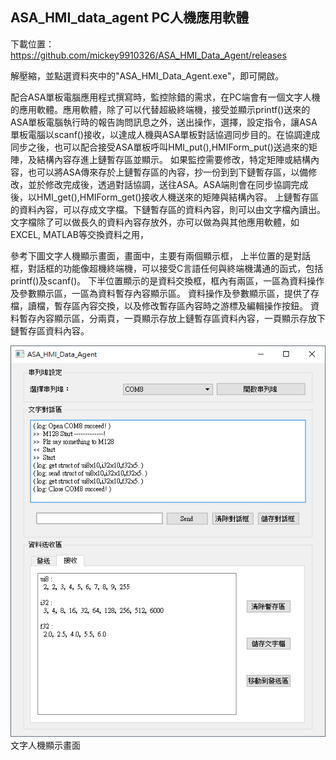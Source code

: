 ## ASA_HMI_data_agent PC人機應用軟體

下載位置：https://github.com/mickey9910326/ASA_HMI_Data_Agent/releases

解壓縮，並點選資料夾中的"ASA_HMI_Data_Agent.exe"，即可開啟。

配合ASA單板電腦應用程式撰寫時，監控除錯的需求，在PC端會有一個文字人機的應用軟體。應用軟體，除了可以代替超級終端機，接受並顯示printf()送來的ASA單板電腦執行時的報告詢問訊息之外，送出操作，選擇，設定指令，讓ASA 單板電腦以scanf()接收，以達成人機與ASA單板對話協週同步目的。在協調達成同步之後，也可以配合接受ASA單板呼叫HMI_put(),HMIForm_put()送過來的矩陣，及結構內容存進上鏈暫存區並顯示。
如果監控需要修改，特定矩陣或結構內容，也可以將ASA傳來存於上鏈暫存區的內容，抄一份到到下鏈暫存區，以備修改，並於修改完成後，透過對話協調，送往ASA。ASA端則會在同步協調完成後，以HMI_get(),HMIForm_get()接收人機送來的矩陣與結構內容。
上鏈暫存區的資料內容，可以存成文字檔。下鏈暫存區的資料內容，則可以由文字檔內讀出。文字檔除了可以做長久的資料內容存放外，亦可以做為與其他應用軟體，如EXCEL, MATLAB等交換資料之用，

參考下圖文字人機顯示畫面，畫面中，主要有兩個顯示框，
上半位置的是對話框，對話框的功能像超機終端機，可以接受C言語任何與終端機溝通的函式，包括printf()及scanf()。
下半位置顯示的是資料交換框，框內有兩區，一區為資料操作及參數顯示區，一區為資料暫存內容顯示區。
資料操作及參數顯示區，提供了存檔，讀檔，暫存區內容交換，以及修改暫存區內容時之游標及編輯操作按鈕。
資料暫存內容顯示區，分兩頁，一頁顯示存放上鏈暫存區資料內容，一頁顯示存放下鏈暫存區資料內容。

![前饋控制系統](./img/agent.png)
文字人機顯示畫面
